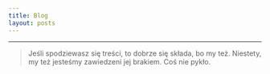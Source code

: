 ```yaml
---
title: Blog
layout: posts
---
```

---
> Jeśli spodziewasz się treści, to dobrze się składa, bo my też. 
> Niestety, my też jesteśmy zawiedzeni jej brakiem. Coś nie pykło.
